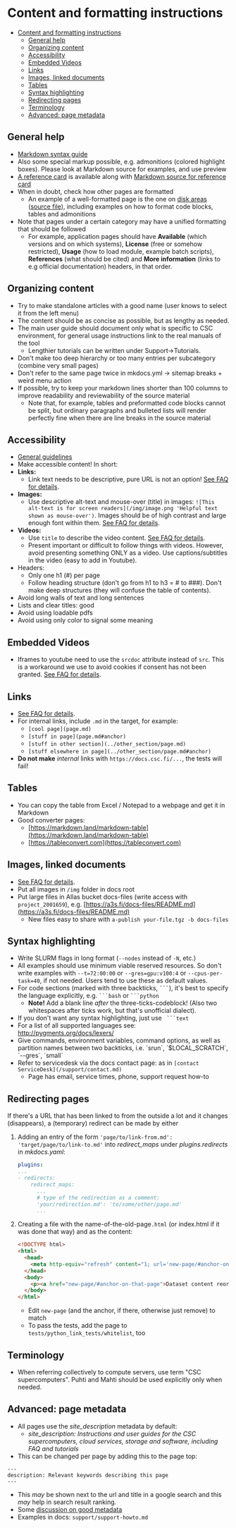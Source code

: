 # Content and formatting instructions

- [Content and formatting instructions](#content-and-formatting-instructions)
  - [General help](#general-help)
  - [Organizing content](#organizing-content)
  - [Accessibility](#accessibility)
  - [Embedded Videos](#embedded-videos)
  - [Links](#links)
  - [Images, linked documents](#images-linked-documents)
  - [Tables](#tables)
  - [Syntax highlighting](#syntax-highlighting)
  - [Redirecting pages](#redirecting-pages)
  - [Terminology](#terminology)
  - [Advanced: page metadata](#advanced-page-metadata)

## General help
 - [Markdown syntax guide](https://www.markdownguide.org/tools/mkdocs/)
 - Also some special markup possible, e.g. admonitions (colored highlight boxes). Please look at Markdown source for examples, and use preview
 - [A reference card](https://docs.csc.fi/ref/) is available along with [Markdown source for reference card](https://github.com/CSCfi/csc-user-guide/blob/master/docs/ref.md)
 - When in doubt, check how other pages are formatted
   - An example of a well-formatted page is the one on [disk areas](https://docs.csc.fi/computing/disk/)
    ([source file](https://github.com/CSCfi/csc-user-guide/blob/master/docs/computing/disk.md)),
    including examples on how to format code blocks, tables and admonitions
 - Note that pages under a certain category may have a unified formatting that should be followed
   - For example, application pages should have **Available** (which versions and on which systems),
    **License** (free or somehow restricted), **Usage** (how to load module, example batch scripts),
    **References** (what should be cited) and **More information** (links to e.g official documentation)
    headers, in that order.

## Organizing content
 - Try to make standalone articles with a good name (user knows to select it from the left menu)
 - The content should be as concise as possible, but as lengthy as needed.
 - The main user guide should document only what is specific to CSC environment, for general usage instructions link to the real manuals of the tool
   - Lengthier tutorials can be written under Support->Tutorials.
 - Don't make too deep hierarchy or too many entries per subcategory (combine very small pages)
 - Don't refer to the same page twice in mkdocs.yml -> sitemap breaks + weird menu action
 - If possible, try to keep your markdown lines shorter than 100 columns to improve readability
   and reviewability of the source material
   - Note that, for example, tables and preformatted code blocks cannot be split,
     but ordinary paragraphs and bulleted lists will render perfectly fine when there
     are line breaks in the source material

## Accessibility
 - [General guidelines](https://www.saavutettavuusvaatimukset.fi/)
 - Make accessible content! In short:
 - **Links:** 
   - Link text needs to be descriptive, pure URL is not an option! [See FAQ for details](FAQ.md#how-to-add-links).
- **Images:** 
   - Use descriptive alt-text and mouse-over (title) in images: `![This alt-text is for screen readers](/img/image.png 'Helpful text shown as mouse-over')`. Images should be of high contrast and large enough font within them. [See FAQ for details](FAQ.md#how-to-add-an-image).
- **Videos:** 
   - Use `title` to describe the video content. [See FAQ for details](FAQ.md#how-to-embed-an-external-video).
   - Present important or difficult to follow things with videos. However, avoid presenting something ONLY as a video. Use captions/subtitles in the video (easy to add in Youtube).
- Headers:
   - Only one h1 (#) per page 
   - Follow heading structure (don't go from h1 to h3 = # to ###). Don't make deep structures (they will confuse the table of contents).
- Avoid long walls of text and long sentences
- Lists and clear titles: good
- Avoid using loadable pdfs
- Avoid using only color to signal some meaning

## Embedded Videos
 - Iframes to youtube need to use the `srcdoc` attribute instead of `src`. This is a workaround we use to avoid cookies if consent has not been granted. [See FAQ for details](FAQ.md#how-to-embed-an-external-video).
 
 ## Links
 - [See FAQ for details](FAQ.md#how-to-add-links).
 - For internal links, include `.md` in the target, for example:
     - `[cool page](page.md)`
     - `[stuff in page](page.md#anchor)`
     - `[stuff in other section](../other_section/page.md)`
     - `[stuff elsewhere in page](../other_section/page.md#anchor)` 
 - **Do not make** _internal_ links with `https://docs.csc.fi/...`, the tests will fail!

## Tables
- You can copy the table from Excel / Notepad to a webpage and get it in Markdown
- Good converter pages: 
    - [https://markdown.land/markdown-table](https://markdown.land/markdown-table)
    - [https://tableconvert.com](https://tableconvert.com)

## Images, linked documents
 - [See FAQ for details](FAQ.md#how-to-add-an-image).
 - Put all images in `/img` folder in docs root
 - Put large files in Allas bucket docs-files (write access with `project_2001659`), e.g.  [https://a3s.fi/docs-files/README.md](https://a3s.fi/docs-files/README.md)
    - New files easy to share with `a-publish your-file.tgz -b docs-files` 

## Syntax highlighting
 - Write SLURM flags in long format (`--nodes` instead of `-N`, etc.)
 - All examples should use minimum viable reserved resources. So don't write examples with `--t=72:00:00` or `--gres=gpu:v100:4` or `--cpus-per-task=40`, if not needed. Users tend to use these as default values.
 - For code sections (marked with three backticks, ` ``` `), it's best to specify the language explicitly, e.g.  ` ```bash ` or  ` ```python `
      - **Note!** Add a blank line _after_ the three-ticks-codeblock! (Also two whitespaces after ticks work, but that's unofficial dialect).
 - If you don't want any syntax highlighting, just use ` ```text`
 - For a list of all supported languages see: http://pygments.org/docs/lexers/
 - Give commands, environment variables, command options, as well as partition 
   names between two backticks, i.e. \`srun\`, \`$LOCAL_SCRATCH\`, \`--gres\`, \`small\`
 - Refer to servicedesk via the docs contact page: as in `[contact ServiceDesk](/support/contact.md)`
      - Page has email, service times, phone, support request how-to
 
## Redirecting pages

If there's a URL that has been linked to from the outside a lot and it changes (disappears), a (temporary) redirect can be made by either

1. Adding an entry of the form `'page/to/link-from.md': 'target/page/to/link-to.md'` into _redirect\_maps_ under _plugins.redirects_ in _mkdocs.yaml_:

    ```yaml
    plugins:
    ...
    - redirects:
        redirect_maps:
          ...
          # type of the redirection as a comment:
          'your/redirection.md': 'to/some/other/page.md'
          ...
    ```

1. Creating a file with the name-of-the-old-page`.html` (or index.html if it was done that way) and as the content:

    ```html
    <!DOCTYPE html>
    <html>
      <head>
        <meta http-equiv="refresh" content="1; url='new-page/#anchor-on-that-page'" />
      </head>
      <body>
        <p><a href="new-page/#anchor-on-that-page">Dataset content reorganized!</a>.</p>
      </body>
    </html>
    ```

    - Edit `new-page` (and the anchor, if there, otherwise just remove) to match
    - To pass the tests, add the page to `tests/python_link_tests/whitelist`, too

## Terminology

 - When referring collectively to compute servers, use term "CSC supercomputers". Puhti and Mahti should be used explicitly only
   when needed.

## Advanced: page metadata

 - All pages use the _site_description_ metadata by default: 
    - _site_description: Instructions and user guides for the CSC supercomputers, cloud services, storage and software, including FAQ and tutorials_
 - This can be changed per page by adding this to the page top:

```
---
description: Relevant keywords describing this page
---
```

 - This _may_ be shown next to the url and title in a google search and this _may_ help in search result ranking.
 - Some [discussion on good metadata](https://themeisle.com/blog/meta-description-examples/)
 - Examples in docs: `support/support-howto.md`
